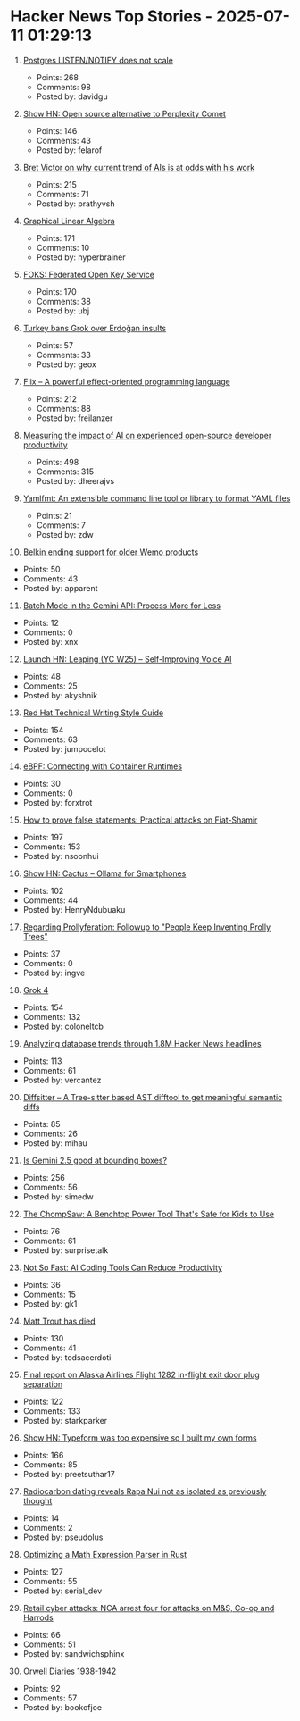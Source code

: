 # Hacker News Top Stories - 2025-07-11 01:29:13

1. [Postgres LISTEN/NOTIFY does not scale](https://www.recall.ai/blog/postgres-listen-notify-does-not-scale)
   - Points: 268
   - Comments: 98
   - Posted by: davidgu

2. [Show HN: Open source alternative to Perplexity Comet](https://www.browseros.com/)
   - Points: 146
   - Comments: 43
   - Posted by: felarof

3. [Bret Victor on why current trend of AIs is at odds with his work](https://dynamicland.org/2024/FAQ/#What_is_Realtalks_relationship_to_AI)
   - Points: 215
   - Comments: 71
   - Posted by: prathyvsh

4. [Graphical Linear Algebra](https://graphicallinearalgebra.net/)
   - Points: 171
   - Comments: 10
   - Posted by: hyperbrainer

5. [FOKS: Federated Open Key Service](https://foks.pub/)
   - Points: 170
   - Comments: 38
   - Posted by: ubj

6. [Turkey bans Grok over Erdoğan insults](https://www.politico.eu/article/turkey-ban-elon-musk-grok-recep-tayyip-erdogan-insult/)
   - Points: 57
   - Comments: 33
   - Posted by: geox

7. [Flix – A powerful effect-oriented programming language](https://flix.dev/)
   - Points: 212
   - Comments: 88
   - Posted by: freilanzer

8. [Measuring the impact of AI on experienced open-source developer productivity](https://metr.org/blog/2025-07-10-early-2025-ai-experienced-os-dev-study/)
   - Points: 498
   - Comments: 315
   - Posted by: dheerajvs

9. [Yamlfmt: An extensible command line tool or library to format YAML files](https://github.com/google/yamlfmt)
   - Points: 21
   - Comments: 7
   - Posted by: zdw

10. [Belkin ending support for older Wemo products](https://www.belkin.com/support-article/?articleNum=335419)
   - Points: 50
   - Comments: 43
   - Posted by: apparent

11. [Batch Mode in the Gemini API: Process More for Less](https://developers.googleblog.com/en/scale-your-ai-workloads-batch-mode-gemini-api/)
   - Points: 12
   - Comments: 0
   - Posted by: xnx

12. [Launch HN: Leaping (YC W25) – Self-Improving Voice AI](undefined)
   - Points: 48
   - Comments: 25
   - Posted by: akyshnik

13. [Red Hat Technical Writing Style Guide](https://stylepedia.net/style/)
   - Points: 154
   - Comments: 63
   - Posted by: jumpocelot

14. [eBPF: Connecting with Container Runtimes](https://h0x0er.github.io/blog/2025/06/29/ebpf-connecting-with-container-runtimes/)
   - Points: 30
   - Comments: 0
   - Posted by: forxtrot

15. [How to prove false statements: Practical attacks on Fiat-Shamir](https://www.quantamagazine.org/computer-scientists-figure-out-how-to-prove-lies-20250709/)
   - Points: 197
   - Comments: 153
   - Posted by: nsoonhui

16. [Show HN: Cactus – Ollama for Smartphones](undefined)
   - Points: 102
   - Comments: 44
   - Posted by: HenryNdubuaku

17. [Regarding Prollyferation: Followup to "People Keep Inventing Prolly Trees"](https://www.dolthub.com/blog/2025-07-03-regarding-prollyferation/)
   - Points: 37
   - Comments: 0
   - Posted by: ingve

18. [Grok 4](https://simonwillison.net/2025/Jul/10/grok-4/)
   - Points: 154
   - Comments: 132
   - Posted by: coloneltcb

19. [Analyzing database trends through 1.8M Hacker News headlines](https://camelai.com/blog/hn-database-hype/)
   - Points: 113
   - Comments: 61
   - Posted by: vercantez

20. [Diffsitter – A Tree-sitter based AST difftool to get meaningful semantic diffs](https://github.com/afnanenayet/diffsitter)
   - Points: 85
   - Comments: 26
   - Posted by: mihau

21. [Is Gemini 2.5 good at bounding boxes?](https://simedw.com/2025/07/10/gemini-bounding-boxes/)
   - Points: 256
   - Comments: 56
   - Posted by: simedw

22. [The ChompSaw: A Benchtop Power Tool That's Safe for Kids to Use](https://www.core77.com/posts/137602/The-ChompSaw-A-Benchtop-Power-Tool-Thats-Safe-for-Kids-to-Use)
   - Points: 76
   - Comments: 61
   - Posted by: surprisetalk

23. [Not So Fast: AI Coding Tools Can Reduce Productivity](https://secondthoughts.ai/p/ai-coding-slowdown)
   - Points: 36
   - Comments: 15
   - Posted by: gk1

24. [Matt Trout has died](https://www.shadowcat.co.uk/2025/07/09/ripples-they-cause-in-the-world/)
   - Points: 130
   - Comments: 41
   - Posted by: todsacerdoti

25. [Final report on Alaska Airlines Flight 1282 in-flight exit door plug separation](https://www.ntsb.gov:443/investigations/Pages/DCA24MA063.aspx)
   - Points: 122
   - Comments: 133
   - Posted by: starkparker

26. [Show HN: Typeform was too expensive so I built my own forms](https://www.ikiform.com/)
   - Points: 166
   - Comments: 85
   - Posted by: preetsuthar17

27. [Radiocarbon dating reveals Rapa Nui not as isolated as previously thought](https://phys.org/news/2025-06-radiocarbon-dating-reveals-rapa-nui.html)
   - Points: 14
   - Comments: 2
   - Posted by: pseudolus

28. [Optimizing a Math Expression Parser in Rust](https://rpallas.xyz/math-parser/)
   - Points: 127
   - Comments: 55
   - Posted by: serial_dev

29. [Retail cyber attacks: NCA arrest four for attacks on M&S, Co-op and Harrods](https://www.nationalcrimeagency.gov.uk/news/retail-cyber-attacks-nca-arrest-four-for-attacks-on-m-s-co-op-and-harrods)
   - Points: 66
   - Comments: 51
   - Posted by: sandwichsphinx

30. [Orwell Diaries 1938-1942](https://orwelldiaries.wordpress.com/page/2/)
   - Points: 92
   - Comments: 57
   - Posted by: bookofjoe

